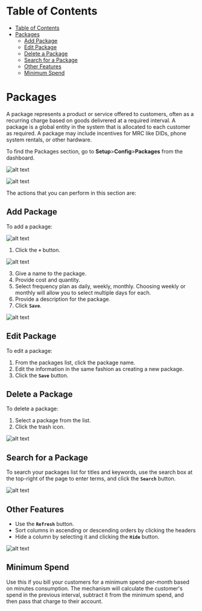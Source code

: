 # Table of Contents

- [Table of Contents](#table-of-contents)
- [Packages](#packages)
  - [Add Package](#add-package)
  - [Edit Package](#edit-package)
  - [Delete a Package](#delete-a-package)
  - [Search for a Package](#search-for-a-package)
  - [Other Features](#other-features)
  - [Minimum Spend](#minimum-spend)


# Packages

A package represents a product or service offered to customers, often as a recurring charge based on goods delivrered at a required interval. A package is a global entity in the system that is allocated to each customer as required. A package may include incentives for MRC like DIDs, phone system rentals, or other hardware. 

To find the Packages section, go to **Setup**>**Config**>**Packages** from the dashboard.


 ![alt text][package-1]
 
 ![alt text][package-2]
 
The actions that you can perform in this section are:

## Add Package

To add a package:

![alt text][package-3]

1.	Click the **`+`** button.

![alt text][package-4]

3.	Give a name to the package.
4.	Provide cost and quantity.
5.	Select frequency plan as daily, weekly, monthly.  Choosing weekly or monthly will allow you to select multiple days for each.  
6. Provide a description for the package.
7. Click **`Save`**.

![alt text][package-5] 

## Edit Package

To edit a package:

1.	From the packages list, click the package name.
2.	Edit the information in the same fashion as creating a new package.
3.	Click the **`Save`** button.

## Delete a Package

To delete a package:

1.	Select a package from the list.
2.	Click the trash icon.

 ![alt text][package-8]
 
## Search for a Package

To search your packages list for titles and keywords, use the search box at the top-right of the page to enter terms, and click the **`Search`** button.
 
 ![alt text][package-9]

## Other Features

* Use the **`Refresh`** button.
* Sort columns in ascending or descending orders by clicking the headers
* Hide a column by selecting it and clicking the **`Hide`** button.

![alt text][package-10]


## Minimum Spend
Use this if you bill your customers for a minimum spend per-month based on minutes consumption. The mechanism will calculate the customer's spend in the previous interval, subtract it from the minimum spend, and then pass that charge to their account.

 
[package-1]: https://raw.githubusercontent.com/digipigeon/connexcs-user-docs/master/new-images/245.png "package-1"
[package-2]: https://raw.githubusercontent.com/digipigeon/connexcs-user-docs/master/new-images/246.png "package-2"
[package-3]: https://raw.githubusercontent.com/digipigeon/connexcs-user-docs/master/new-images/247.png "package-3"
[package-4]: https://raw.githubusercontent.com/digipigeon/connexcs-user-docs/master/new-images/248.png "package-4"
[package-5]: https://raw.githubusercontent.com/digipigeon/connexcs-user-docs/master/new-images/249.png "package-5"
[package-6]: https://raw.githubusercontent.com/digipigeon/connexcs-user-docs/master/new-images/250.png "package-6"
[package-7]: https://raw.githubusercontent.com/digipigeon/connexcs-user-docs/master/new-images/251.png "package-7"
[package-8]: https://raw.githubusercontent.com/digipigeon/connexcs-user-docs/master/new-images/252.png "package-8"
[package-9]: https://raw.githubusercontent.com/digipigeon/connexcs-user-docs/master/new-images/253.png "package-9"
[package-10]: https://raw.githubusercontent.com/digipigeon/connexcs-user-docs/master/new-images/254.png "package-10"
